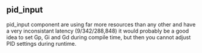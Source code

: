 ## pid_input
pid_input component are using far more resources than any other and have a very inconsistant latency (9/342/288,848)
it would probably be a good idea to set Gp, Gi and Gd during compile time, but then you cannot adjust PID settings during runtime.